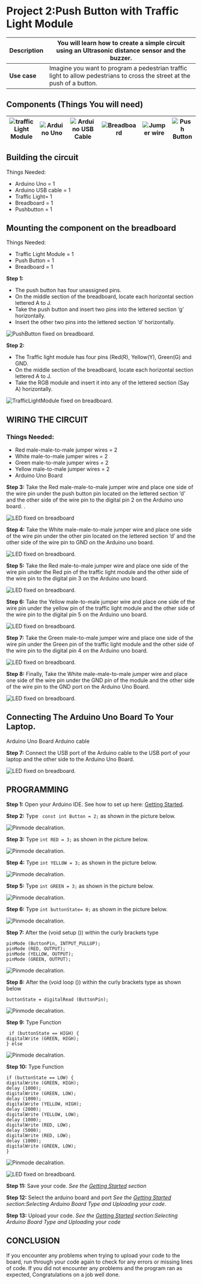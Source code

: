 # Project 2:Push Button with Traffic Light Module

| **Description** | You will learn how to create a simple circuit using an Ultrasonic distance sensor and the buzzer. |
|------------------|----------------------------------------------------------------|
| **Use case**     | Imagine you want to program a pedestrian traffic light to allow pedestrians to cross the street at the push of a button. |

## Components (Things You will need)

| ![traffic Light Module](../../assets/components/trafficmodule.png) | ![Arduino Uno](../../assets/components/arduino.png) | ![Arduino USB Cable](../../assets/components/USB_Cable.png) | ![Breadboard](../../assets/components/breadboard.png) |![Jumper wire](../../assets/components/jump_wire.png)| ![ Push Button](../../assets/components/pushbutton.png) |
|-------------------------|-------------------------|-------------------------|-------------------------|-------------------------|-------------------------|

## Building the circuit

Things Needed:

-	Arduino Uno = 1
-	Arduino USB cable = 1
-	Traffic Light= 1
-	Breadboard = 1
-	Pushbutton = 1



## Mounting the component on the breadboard
Things Needed:

-   Traffic Light Module = 1
-   Push Button = 1
-   Breadboard = 1


**Step 1:** 
-	The push button has four unassigned pins.
-	On the middle section of the breadboard, locate each horizontal section lettered A to J.
-	Take the push button and insert two pins into the lettered section ‘g’ horizontally.
-	Insert the other two pins into the lettered section ‘d’ horizontally.


![PushButton fixed on breadboard](../../assets/2.0/2.3.%20PushButton%20+%20TrafficLightModule/Picture1.png).


**Step 2:** 
-	The Traffic light module has four pins (Red(R), Yellow(Y), Green(G) and GND.
-	On the middle section of the breadboard, locate each horizontal section lettered A to J.
-	Take the RGB module and insert it into any of the lettered section (Say A) horizontally. 


![TrafficLightModule fixed on breadboard](../../assets/2.0/2.3.%20PushButton%20+%20TrafficLightModule/Picture2.png).


## WIRING THE CIRCUIT

### Things Needed:

-   Red male-male-to-male jumper wires = 2
-   White male-to-male jumper wires = 2
-   Green male-to-male jumper wires = 2
-   Yellow male-to-male jumper wires = 2
-   Arduino Uno Board 



**Step 3:**  Take the Red male-male-to-male jumper wire and place one side of the wire pin under the push button pin located on the lettered section ‘d’ and the other side of the wire pin to the digital pin 2 on the Arduino uno board.
.

![LED fixed on breadboard](../../assets/2.0/2.3.%20PushButton%20+%20TrafficLightModule/Picture3.png)

**Step 4:**  Take the White male-male-to-male jumper wire and place one side of the wire pin under the other pin located on the lettered section ‘d’ and the other side of the wire pin to GND on the Arduino uno board. 

![LED fixed on breadboard](../../assets/2.0/2.3.%20PushButton%20+%20TrafficLightModule/Picture4.png).

**Step 5:**  Take the Red male-to-male jumper wire and place one side of the wire pin under the Red pin of the traffic light module and the other side of the wire pin to the digital pin 3 on the Arduino uno board.

![LED fixed on breadboard](../../assets/2.0/2.3.%20PushButton%20+%20TrafficLightModule/Picture5.png).

**Step 6:**  Take the Yellow male-to-male jumper wire and place one side of the wire pin under the yellow pin of the traffic light module and the other side of the wire pin to the digital pin 5 on the Arduino uno board.


![LED fixed on breadboard](../../assets/2.0/2.3.%20PushButton%20+%20TrafficLightModule/Picture6.png).

**Step 7:**  Take the Green male-to-male jumper wire and place one side of the wire pin under the Green pin of the traffic light module and the other side of the wire pin to the digital pin 4 on the Arduino uno board. 


![LED fixed on breadboard](../../assets/2.0/2.3.%20PushButton%20+%20TrafficLightModule/Picture7.png).

**Step 8:**  Finally, Take the White male-male-to-male jumper wire and place one side of the wire pin under the GND pin of the module and the other side of the wire pin to the GND port on the Arduino Uno Board.


![LED fixed on breadboard](../../assets/2.0/2.3.%20PushButton%20+%20TrafficLightModule/code8.png).


## Connecting The Arduino Uno Board To Your Laptop.

Arduino Uno Board
Arduino cable

**Step 7:**	 Connect the USB port of the Arduino cable to the USB port of your laptop and the other side to the Arduino Uno Board.


![LED fixed on breadboard](../../assets/2.0/2.3.%20PushButton%20+%20TrafficLightModule/Picture9.png).



## PROGRAMMING

**Step 1:** Open your Arduino IDE. See how to set up here: [Getting Started](../../../../README.md#getting-started).


**Step 2:** Type ``` const int Button = 2;``` as shown in the picture below.

![Pinmode decalration](../../assets/2.0/2.3.%20PushButton%20+%20TrafficLightModule/code1.png).

**Step 3:** Type ```int RED = 3;``` as shown in the picture below. 

![Pinmode decalration](../../assets/2.0/2.3.%20PushButton%20+%20TrafficLightModule/code2.png).

**Step 4:** Type ```int YELLOW = 3;``` as shown in the picture below. 

![Pinmode decalration](../../assets/2.0/2.3.%20PushButton%20+%20TrafficLightModule/code3.png).

**Step 5:** Type ```int GREEN = 3;``` as shown in the picture below. 

![Pinmode decalration](../../assets/2.0/2.3.%20PushButton%20+%20TrafficLightModule/code4.png).

**Step 6:** Type ```int buttonState= 0;``` as shown in the picture below. 

![Pinmode decalration](../../assets/2.0/2.3.%20PushButton%20+%20TrafficLightModule/code5.png).

**Step 7:** After the (void setup ()) within the curly brackets type
``` 
pinMode (ButtonPin, INTPUT_PULLUP); 
pinMode (RED, OUTPUT);
pinMode (YELLOW, OUTPUT);
pinMode (GREEN, OUTPUT);

```

![Pinmode decalration](../../assets/2.0/2.3.%20PushButton%20+%20TrafficLightModule/code6.png).

**Step 8:** After the (void loop ()) within the curly brackets type as shown below 
```
buttonState = digitalRead (ButtonPin); 
```


![Pinmode decalration](../../assets/2.0/2.3.%20PushButton%20+%20TrafficLightModule/code7.png).

**Step 9:**  Type Function
```
 if (buttonState == HIGH) {
digitalWrite (GREEN, HIGH); 
} else
```

![Pinmode decalration](../../assets/2.0/2.3.%20PushButton%20+%20TrafficLightModule/code8.png).

**Step 10:** Type Function
```
if (buttonState == LOW) {
digitalWrite (GREEN, HIGH); 
delay (1000);
digitalWrite (GREEN, LOW); 
delay (1000);
digitalWrite (YELLOW, HIGH); 
delay (2000);
digitalWrite (YELLOW, LOW); 
delay (1000);
digitalWrite (RED, LOW); 
delay (5000);
digitalWrite (RED, LOW); 
delay (1000);
digitalWrite (GREEN, LOW); 
} 
```


![Pinmode decalration](../../assets/2.0/2.3.%20PushButton%20+%20TrafficLightModule/code9.png).


![LED fixed on breadboard](../../assets/2.0/2.3.%20PushButton%20+%20TrafficLightModule/code10.png).

**Step 11:** Save your code. _See the [Getting Started](../../../../README.md#getting-started) section_

**Step 12:** Select the arduino board and port _See the [Getting Started](../../../../README.md#getting-started) section:Selecting Arduino Board Type and Uploading your code_.

**Step 13:** Upload your code. _See the [Getting Started](../../../../README.md#getting-started) section:Selecting Arduino Board Type and Uploading your code_

## CONCLUSION

If you encounter any problems when trying to upload your code to the board, run through your code again to check for any errors or missing lines of code. If you did not encounter any problems and the program ran as expected, Congratulations on a job well done. 

